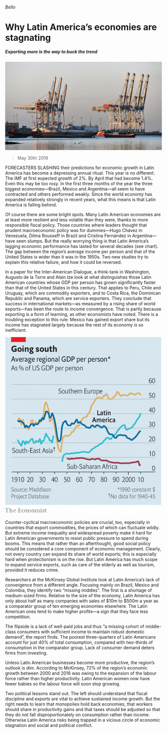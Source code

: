 ###### Bello

# Why Latin America’s economies are stagnating 

##### Exporting more is the way to buck the trend 

![image](images/20190601_AMP501.jpg) 

> May 30th 2019 

FORECASTERS SLASHING their predictions for economic growth in Latin America has become a depressing annual ritual. This year is no different. The IMF at first expected growth of 2%. By April that had become 1.4%. Even this may be too rosy. In the first three months of the year the three biggest economies—Brazil, Mexico and Argentina—all seem to have contracted and others performed weakly. Since the world economy has expanded relatively strongly in recent years, what this means is that Latin America is falling behind. 

Of course there are some bright spots. Many Latin American economies are at least more resilient and less volatile than they were, thanks to more responsible fiscal policy. Those countries where leaders thought that prudent macroeconomic policy was for dummies—Hugo Chávez in Venezuela, Dilma Rousseff in Brazil and Cristina Fernández in Argentina—have seen slumps. But the really worrying thing is that Latin America’s lagging economic performance has lasted for several decades (see chart). The gap between the region’s average income per person and that of the United States is wider than it was in the 1950s. Two new studies try to explain this relative failure, and how it could be reversed. 

In a paper for the Inter-American Dialogue, a think-tank in Washington, Augusto de la Torre and Alain Ize look at what distinguishes those Latin American countries whose GDP per person has grown significantly faster than that of the United States in this century. That applies to Peru, Chile and Uruguay, which are commodity exporters, and to Costa Rica, the Dominican Republic and Panama, which are service exporters. They conclude that success in international markets—as measured by a rising share of world exports—has been the route to income convergence. That is partly because exporting is a form of learning, as other economists have noted. There is a troubling exception to this rule: Mexico has gained export share but its income has stagnated largely because the rest of its economy is so inefficient. 

![image](images/20190601_AMC153_0.png) 

Counter-cyclical macroeconomic policies are crucial, too, especially in countries that export commodities, the prices of which can fluctuate wildly. But extreme income inequality and widespread poverty make it hard for Latin American governments to resist public pressure to spend during booms. This means that rather than an afterthought, good social policy should be considered a core component of economic management. Clearly, not every country can expand its share of world exports; this is especially hard when protectionism is on the rise. But Latin America has much scope to expand service exports, such as care of the elderly as well as tourism, provided it reduces crime. 

Researchers at the McKinsey Global Institute look at Latin America’s lack of convergence from a different angle. Focusing mainly on Brazil, Mexico and Colombia, they identify two “missing middles”. The first is a shortage of medium-sized firms. Relative to the size of the economy, Latin America has only about half as many companies with sales of $10m to $500m a year as a comparator group of ten emerging economies elsewhere. The Latin American ones tend to make higher profits—a sign that they face less competition. 

The flipside is a lack of well-paid jobs and thus “a missing cohort of middle-class consumers with sufficient income to maintain robust domestic demand”, the report finds. The poorest three-quarters of Latin Americans account for just 40% of total consumption, compared with two-thirds of consumption in the comparator group. Lack of consumer demand deters firms from investing. 

Unless Latin American businesses become more productive, the region’s outlook is dim. According to McKinsey, 72% of the region’s economic growth between 2000 and 2016 was owing to the expansion of the labour force rather than higher productivity. Latin American women now have fewer babies so the labour force will soon stop growing. 

Two political lessons stand out. The left should understand that fiscal discipline and exports are vital to achieve sustained income growth. But the right needs to learn that monopolies hold back economies, that workers should share in productivity gains and that taxes should be adjusted so that they do not fall disproportionately on consumption rather than income. Otherwise Latin America risks being trapped in a vicious circle of economic stagnation and social and political conflict. 


